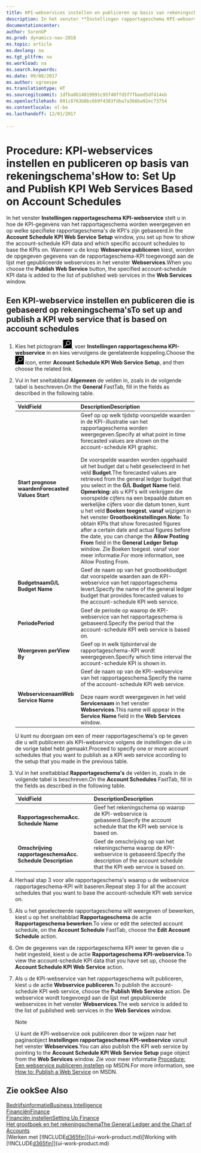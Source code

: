 ```yaml
---
title: KPI-webservices instellen en publiceren op basis van rekeningschema's
description: In het venster **Instellingen rapportageschema KPI-webservice** stelt u in hoe de KPI-gegevens van het rapportageschema worden weergegeven en op welke specifieke rapportageschema's de KPI's zijn gebaseerd.
documentationcenter: 
author: SorenGP
ms.prod: dynamics-nav-2018
ms.topic: article
ms.devlang: na
ms.tgt_pltfrm: na
ms.workload: na
ms.search.keywords: 
ms.date: 09/08/2017
ms.author: sgroespe
ms.translationtype: HT
ms.sourcegitcommit: 1dfba8b14019991c95f40ffd5f7fbaed5df414eb
ms.openlocfilehash: 691c8763b8bc6b9f4383fdba7a3b6ba92ec73754
ms.contentlocale: nl-be
ms.lasthandoff: 12/01/2017

---
```

# <a name="how-to-set-up-and-publish-kpi-web-services-based-on-account-schedules"></a><span data-ttu-id="765fd-103">Procedure: KPI-webservices instellen en publiceren op basis van rekeningschema's</span><span class="sxs-lookup"><span data-stu-id="765fd-103">How to: Set Up and Publish KPI Web Services Based on Account Schedules</span></span>
<span data-ttu-id="765fd-104">In het venster **Instellingen rapportageschema KPI-webservice** stelt u in hoe de KPI-gegevens van het rapportageschema worden weergegeven en op welke specifieke rapportageschema's de KPI's zijn gebaseerd.</span><span class="sxs-lookup"><span data-stu-id="765fd-104">In the **Account Schedule KPI Web Service Setup** window, you set up how to show the account-schedule KPI data and which specific account schedules to base the KPIs on.</span></span> <span data-ttu-id="765fd-105">Wanneer u de knop **Webservice publiceren** kiest, worden de opgegeven gegevens van de rapportageschema-KPI toegevoegd aan de lijst met gepubliceerde webservices in het venster **Webservices**.</span><span class="sxs-lookup"><span data-stu-id="765fd-105">When you choose the **Publish Web Service** button, the specified account-schedule KPI data is added to the list of published web services in the **Web Services** window.</span></span>  

## <a name="to-set-up-and-publish-a-kpi-web-service-that-is-based-on-account-schedules"></a><span data-ttu-id="765fd-106">Een KPI-webservice instellen en publiceren die is gebaseerd op rekeningschema's</span><span class="sxs-lookup"><span data-stu-id="765fd-106">To set up and publish a KPI web service that is based on account schedules</span></span>  

1.  <span data-ttu-id="765fd-107">Kies het pictogram ![Zoeken naar pagina of rapport](media/ui-search/search_small.png "pictogram Zoeken naar pagina of rapport"), voer **Instellingen rapportageschema KPI-webservice** in en kies vervolgens de gerelateerde koppeling.</span><span class="sxs-lookup"><span data-stu-id="765fd-107">Choose the ![Search for Page or Report](media/ui-search/search_small.png "Search for Page or Report icon") icon, enter **Account Schedule KPI Web Service Setup**, and then choose the related link.</span></span>  
2.  <span data-ttu-id="765fd-108">Vul in het sneltabblad **Algemeen** de velden in, zoals in de volgende tabel is beschreven.</span><span class="sxs-lookup"><span data-stu-id="765fd-108">On the **General** FastTab, fill in the fields as described in the following table.</span></span>  

    |<span data-ttu-id="765fd-109">Veld</span><span class="sxs-lookup"><span data-stu-id="765fd-109">Field</span></span>|<span data-ttu-id="765fd-110">Description</span><span class="sxs-lookup"><span data-stu-id="765fd-110">Description</span></span>|  
    |---------------------------------|---------------------------------------|  
    |<span data-ttu-id="765fd-111">**Start prognose waarden**</span><span class="sxs-lookup"><span data-stu-id="765fd-111">**Forecasted Values Start**</span></span>|<span data-ttu-id="765fd-112">Geef op op welk tijdstip voorspelde waarden in de KPI-illustratie van het rapportageschema worden weergegeven.</span><span class="sxs-lookup"><span data-stu-id="765fd-112">Specify at what point in time forecasted values are shown on the account-schedule KPI graphic.</span></span><br /><br /> <span data-ttu-id="765fd-113">De voorspelde waarden worden opgehaald uit het budget dat u hebt geselecteerd in het veld **Budget**.</span><span class="sxs-lookup"><span data-stu-id="765fd-113">The forecasted values are retrieved from the general ledger budget that you select in the **G/L Budget Name** field.</span></span> <span data-ttu-id="765fd-114">**Opmerking:** als u KPI's wilt verkrijgen die voorspelde cijfers na een bepaalde datum en werkelijke cijfers voor die datum tonen, kunt u het veld **Boeken toegest. vanaf** wijzigen in het venster **Grootboekinstellingen**.</span><span class="sxs-lookup"><span data-stu-id="765fd-114">**Note:**  To obtain KPIs that show forecasted figures after a certain date and actual figures before the date, you can change the **Allow Posting From** field in the **General Ledger Setup** window.</span></span> <span data-ttu-id="765fd-115">Zie Boeken toegest. vanaf voor meer informatie.</span><span class="sxs-lookup"><span data-stu-id="765fd-115">For more information, see Allow Posting From.</span></span>|  
    |<span data-ttu-id="765fd-116">**Budgetnaam**</span><span class="sxs-lookup"><span data-stu-id="765fd-116">**G/L Budget Name**</span></span>|<span data-ttu-id="765fd-117">Geef de naam op van het grootboekbudget dat voorspelde waarden aan de KPI-webservice van het rapportageschema levert.</span><span class="sxs-lookup"><span data-stu-id="765fd-117">Specify the name of the general ledger budget that provides forecasted values to the account-schedule KPI web service.</span></span>|  
    |<span data-ttu-id="765fd-118">**Periode**</span><span class="sxs-lookup"><span data-stu-id="765fd-118">**Period**</span></span>|<span data-ttu-id="765fd-119">Geef de periode op waarop de KPI-webservice van het rapportageschema is gebaseerd.</span><span class="sxs-lookup"><span data-stu-id="765fd-119">Specify the period that the account-schedule KPI web service is based on.</span></span>|  
    |<span data-ttu-id="765fd-120">**Weergeven per**</span><span class="sxs-lookup"><span data-stu-id="765fd-120">**View By**</span></span>|<span data-ttu-id="765fd-121">Geef op in welk tijdsinterval de rapportageschema-KPI wordt weergegeven.</span><span class="sxs-lookup"><span data-stu-id="765fd-121">Specify which time interval the account-schedule KPI is shown in.</span></span>|  
    |<span data-ttu-id="765fd-122">**Webservicenaam**</span><span class="sxs-lookup"><span data-stu-id="765fd-122">**Web Service Name**</span></span>|<span data-ttu-id="765fd-123">Geef de naam op van de KPI-webservice van het rapportageschema.</span><span class="sxs-lookup"><span data-stu-id="765fd-123">Specify the name of the account-schedule KPI web service.</span></span><br /><br /> <span data-ttu-id="765fd-124">Deze naam wordt weergegeven in het veld **Servicenaam** in het venster **Webservices**.</span><span class="sxs-lookup"><span data-stu-id="765fd-124">This name will appear in the **Service Name** field in the **Web Services** window.</span></span>|  

    <span data-ttu-id="765fd-125">U kunt nu doorgaan om een of meer rapportageschema's op te geven die u wilt publiceren als KPI-webservice volgens de instellingen die u in de vorige tabel hebt gemaakt.</span><span class="sxs-lookup"><span data-stu-id="765fd-125">Proceed to specify one or more account schedules that you want to publish as a KPI web service according to the setup that you made in the previous table.</span></span>  

3.  <span data-ttu-id="765fd-126">Vul in het sneltabblad **Rapportageschema's** de velden in, zoals in de volgende tabel is beschreven.</span><span class="sxs-lookup"><span data-stu-id="765fd-126">On the **Account Schedules** FastTab, fill in the fields as described in the following table.</span></span>  

    |<span data-ttu-id="765fd-127">Veld</span><span class="sxs-lookup"><span data-stu-id="765fd-127">Field</span></span>|<span data-ttu-id="765fd-128">Description</span><span class="sxs-lookup"><span data-stu-id="765fd-128">Description</span></span>|  
    |---------------------------------|---------------------------------------|  
    |<span data-ttu-id="765fd-129">**Rapportageschema**</span><span class="sxs-lookup"><span data-stu-id="765fd-129">**Acc. Schedule Name**</span></span>|<span data-ttu-id="765fd-130">Geef het rekeningschema op waarop de KPI-webservice is gebaseerd.</span><span class="sxs-lookup"><span data-stu-id="765fd-130">Specify the account schedule that the KPI web service is based on.</span></span>|  
    |<span data-ttu-id="765fd-131">**Omschrijving rapportageschema**</span><span class="sxs-lookup"><span data-stu-id="765fd-131">**Acc. Schedule Description**</span></span>|<span data-ttu-id="765fd-132">Geef de omschrijving op van het rekeningschema waarop de KPI-webservice is gebaseerd.</span><span class="sxs-lookup"><span data-stu-id="765fd-132">Specify the description of the account schedule that the KPI web service is based on.</span></span>|  

4.  <span data-ttu-id="765fd-133">Herhaal stap 3 voor alle rapportageschema's waarop u de webservice rapportageschema-KPI wilt baseren.</span><span class="sxs-lookup"><span data-stu-id="765fd-133">Repeat step 3 for all the account schedules that you want to base the account-schedule KPI web service on.</span></span>  
5.  <span data-ttu-id="765fd-134">Als u het geselecteerde rapportageschema wilt weergeven of bewerken, kiest u op het sneltabblad **Rapportageschema** de actie **Rapportageschema bewerken**.</span><span class="sxs-lookup"><span data-stu-id="765fd-134">To view or edit the selected account schedule, on the **Account Schedule** FastTab, choose the **Edit Account Schedule** action.</span></span>  
6.  <span data-ttu-id="765fd-135">Om de gegevens van de rapportageschema KPI weer te geven die u hebt ingesteld, kiest u de actie **Rapportageschema KPI-webservice**.</span><span class="sxs-lookup"><span data-stu-id="765fd-135">To view the account-schedule KPI data that you have set up, choose the **Account Schedule KPI Web Service** action.</span></span>  
7.  <span data-ttu-id="765fd-136">Als u de KPI-webservice van het rapportageschema wilt publiceren, kiest u de actie **Webservice publiceren**.</span><span class="sxs-lookup"><span data-stu-id="765fd-136">To publish the account-schedule KPI web service, choose the **Publish Web Service** action.</span></span> <span data-ttu-id="765fd-137">De webservice wordt toegevoegd aan de lijst met gepubliceerde webservices in het venster **Webservices**.</span><span class="sxs-lookup"><span data-stu-id="765fd-137">The web service is added to the list of published web services in the **Web Services** window.</span></span>  

    > [!NOTE]  
    >  <span data-ttu-id="765fd-138">U kunt de KPI-webservice ook publiceren door te wijzen naar het paginaobject **Instellingen rapportageschema KPI-webservice** vanuit het venster **Webservices**.</span><span class="sxs-lookup"><span data-stu-id="765fd-138">You can also publish the KPI web service by pointing to the **Account Schedule KPI Web Service Setup** page object from the **Web Services** window.</span></span> <span data-ttu-id="765fd-139">Zie voor meer informatie [Procedure: Een webservice publiceren instellen](https://msdn.microsoft.com/en-us/library/dd338978.aspx) op MSDN.</span><span class="sxs-lookup"><span data-stu-id="765fd-139">For more information, see [How to: Publish a Web Service](https://msdn.microsoft.com/en-us/library/dd338978.aspx) on MSDN.</span></span>  

## <a name="see-also"></a><span data-ttu-id="765fd-140">Zie ook</span><span class="sxs-lookup"><span data-stu-id="765fd-140">See Also</span></span>  
[<span data-ttu-id="765fd-141">Bedrijfsinformatie</span><span class="sxs-lookup"><span data-stu-id="765fd-141">Business Intelligence</span></span>](bi.md)  
[<span data-ttu-id="765fd-142">Financiën</span><span class="sxs-lookup"><span data-stu-id="765fd-142">Finance</span></span>](finance.md)  
[<span data-ttu-id="765fd-143">Financiën instellen</span><span class="sxs-lookup"><span data-stu-id="765fd-143">Setting Up Finance</span></span>](finance-setup-finance.md)  
[<span data-ttu-id="765fd-144">Het grootboek en het rekeningschema</span><span class="sxs-lookup"><span data-stu-id="765fd-144">The General Ledger and the Chart of Accounts</span></span>](finance-general-ledger.md)  
<span data-ttu-id="765fd-145">[Werken met [!INCLUDE[d365fin](includes/d365fin_md.md)]](ui-work-product.md)</span><span class="sxs-lookup"><span data-stu-id="765fd-145">[Working with [!INCLUDE[d365fin](includes/d365fin_md.md)]](ui-work-product.md)</span></span>

